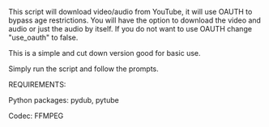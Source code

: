 This script will download video/audio from YouTube, it will use OAUTH to bypass age restrictions. You will have the option to download the video and audio or just the audio by itself. If you do not want to use OAUTH change "use_oauth" to false. 

This is a simple and cut down version good for basic use.

Simply run the script and follow the prompts. 

REQUIREMENTS:

Python packages: pydub, pytube 

Codec: FFMPEG

